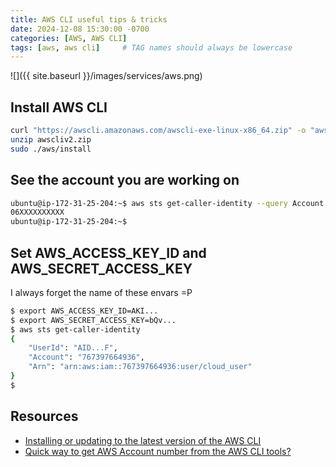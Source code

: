 ```yaml
---
title: AWS CLI useful tips & tricks
date: 2024-12-08 15:30:00 -0700
categories: [AWS, AWS CLI]
tags: [aws, aws cli]     # TAG names should always be lowercase
---
```


![]({{ site.baseurl }}/images/services/aws.png)

## Install AWS CLI

```bash
curl "https://awscli.amazonaws.com/awscli-exe-linux-x86_64.zip" -o "awscliv2.zip"
unzip awscliv2.zip
sudo ./aws/install
```

## See the account you are working on

```bash
ubuntu@ip-172-31-25-204:~$ aws sts get-caller-identity --query Account --output text
06XXXXXXXXXX
ubuntu@ip-172-31-25-204:~$
```

## Set AWS_ACCESS_KEY_ID and AWS_SECRET_ACCESS_KEY

I always forget the name of these envars =P

```bash
$ export AWS_ACCESS_KEY_ID=AKI...
$ export AWS_SECRET_ACCESS_KEY=bQv...
$ aws sts get-caller-identity
{
    "UserId": "AID...F",
    "Account": "767397664936",
    "Arn": "arn:aws:iam::767397664936:user/cloud_user"
}
$
```

## Resources

- [Installing or updating to the latest version of the AWS CLI](https://docs.aws.amazon.com/cli/latest/userguide/getting-started-install.html)
- [Quick way to get AWS Account number from the AWS CLI tools?](https://stackoverflow.com/questions/33791069/quick-way-to-get-aws-account-number-from-the-aws-cli-tools)
